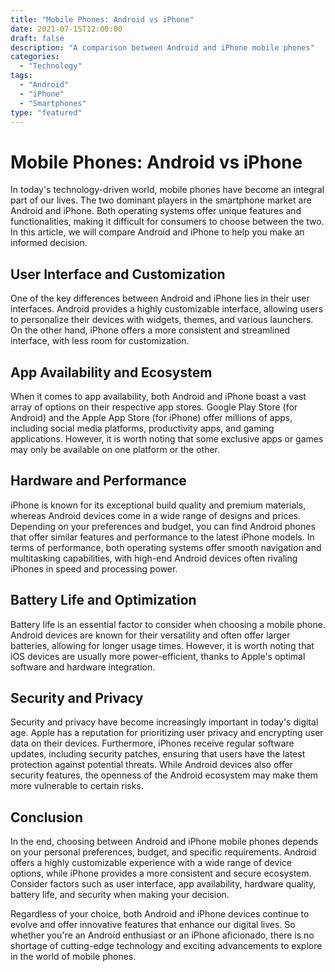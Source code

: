 ```yaml
--- 
title: "Mobile Phones: Android vs iPhone"
date: 2021-07-15T12:00:00
draft: false
description: "A comparison between Android and iPhone mobile phones"
categories: 
  - "Technology"
tags: 
  - "Android"
  - "iPhone"
  - "Smartphones"
type: "featured"
--- 
```


# Mobile Phones: Android vs iPhone

In today's technology-driven world, mobile phones have become an integral part of our lives. The two dominant players in the smartphone market are Android and iPhone. Both operating systems offer unique features and functionalities, making it difficult for consumers to choose between the two. In this article, we will compare Android and iPhone to help you make an informed decision.

## User Interface and Customization

One of the key differences between Android and iPhone lies in their user interfaces. Android provides a highly customizable interface, allowing users to personalize their devices with widgets, themes, and various launchers. On the other hand, iPhone offers a more consistent and streamlined interface, with less room for customization.

## App Availability and Ecosystem

When it comes to app availability, both Android and iPhone boast a vast array of options on their respective app stores. Google Play Store (for Android) and the Apple App Store (for iPhone) offer millions of apps, including social media platforms, productivity apps, and gaming applications. However, it is worth noting that some exclusive apps or games may only be available on one platform or the other.

## Hardware and Performance

iPhone is known for its exceptional build quality and premium materials, whereas Android devices come in a wide range of designs and prices. Depending on your preferences and budget, you can find Android phones that offer similar features and performance to the latest iPhone models. In terms of performance, both operating systems offer smooth navigation and multitasking capabilities, with high-end Android devices often rivaling iPhones in speed and processing power.

## Battery Life and Optimization

Battery life is an essential factor to consider when choosing a mobile phone. Android devices are known for their versatility and often offer larger batteries, allowing for longer usage times. However, it is worth noting that iOS devices are usually more power-efficient, thanks to Apple's optimal software and hardware integration.

## Security and Privacy

Security and privacy have become increasingly important in today's digital age. Apple has a reputation for prioritizing user privacy and encrypting user data on their devices. Furthermore, iPhones receive regular software updates, including security patches, ensuring that users have the latest protection against potential threats. While Android devices also offer security features, the openness of the Android ecosystem may make them more vulnerable to certain risks.

## Conclusion

In the end, choosing between Android and iPhone mobile phones depends on your personal preferences, budget, and specific requirements. Android offers a highly customizable experience with a wide range of device options, while iPhone provides a more consistent and secure ecosystem. Consider factors such as user interface, app availability, hardware quality, battery life, and security when making your decision.

Regardless of your choice, both Android and iPhone devices continue to evolve and offer innovative features that enhance our digital lives. So whether you're an Android enthusiast or an iPhone aficionado, there is no shortage of cutting-edge technology and exciting advancements to explore in the world of mobile phones.
